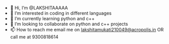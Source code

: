 - 👋 Hi, I’m @LAKSHITAAAAA
- 👀 I’m interested in coding in different languages 
- 🌱 I’m currently learning python and c++
- 💞️ I’m looking to collaborate on python and c++ projects
- 📫 How to reach me email me on lakshitamukati210049@acropolis.in OR call me at 9300818614

<!---
LAKSHITAAAAA/LAKSHITAAAAA is a ✨ special ✨ repository because its `README.md` (this file) appears on your GitHub profile.
You can click the Preview link to take a look at your changes.
--->
